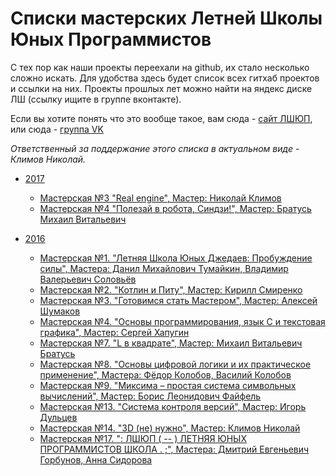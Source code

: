 # Списки мастерских Летней Школы Юных Программистов

С тех пор как наши проекты переехали на github, их стало несколько сложно искать. Для удобства здесь будет список всех гитхаб проектов и ссылки на них. Проекты прошлых лет можно найти на яндекс диске ЛШ (ссылку ищите в группе вконтакте).

Если вы хотите понять что это вообще такое, вам сюда - [сайт ЛШЮП](school.iis.nsk.su), или сюда - [группа VK](https://vk.com/lshup)

*Ответственный за поддержание этого списка в актуальном виде - Климов Николай.*

* [2017](../summary_test/2017.md)
    * [Мастерская №3  "Real engine", Мастер: Николай Климов](https://github.com/ssyp-ru/ssyp17-ws03)
    * [Мастерская №4  "Полезай в робота, Синдзи!", Мастер: Братусь Михаил Витальевич](https://github.com/ssyp-ru/ssyp17-ws04)

* [2016](../summary_test/2016.md)
    * [Мастерская №1. "Летняя Школа Юных Джедаев: Пробуждение силы", Мастера: Данил Михайлович Тумайкин, Владимир Валерьевич Соловьёв](https://github.com/ssyp-ru/ssyp16-ws01)
    * [Мастерская №2. "Котлин и Питу", Мастер: Кирилл Смиренко](https://github.com/ssyp-ru/ssyp16-ws02)
    * [Мастерская №3. "Готовимся стать Мастером", Мастер: Алексей Шумаков](https://github.com/ssyp-ru/ssyp16-ws03)
    * [Мастерская №4. "Основы программирования, язык C и текстовая графика", Мастер: Сергей Хапугин](https://github.com/ssyp-ru/ssyp16-ws04)
    * [Мастерская №7. "L в квадрате", Мастер: Михаил Витальевич Братусь](https://github.com/ssyp-ru/ssyp16-ws07)
    * [Мастерская №8. "Основы цифровой логики и их практическое применение", Мастера: Фёдор Колобов, Василий Колобов](https://github.com/ssyp-ru/ssyp16-ws08)
    * [Мастерская №9. "Миксима – простая система символьных  вычислений", Мастер: Борис Леонидович Файфель](https://github.com/ssyp-ru/ssyp16-ws09)
    * [Мастерская №13. "Система контроля версий", Мастер: Игорь Дульцев](https://github.com/ssyp-ru/ssyp16-ws13)
    * [Мастерская №14. "3D (не) нужно", Мастер: Климов Николай](https://github.com/ssyp-ru/ssyp16-ws14)
    * [Мастерская №17. ": ЛШЮП ( -- ) ЛЕТНЯЯ ЮНЫХ ПРОГРАММИСТОВ ШКОЛА . ;", Мастера: Дмитрий Евгеньевич Горбунов, Анна Сидорова](https://github.com/ssyp-ru/ssyp16-ws17)
